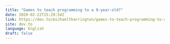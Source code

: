 ```yaml
---
title: "Games to teach programming to a 9-year-old?"
date: 2020-02-22T15:29:54Z
link: https://dev.to/michaeltharrington/games-to-teach-programming-to-a-9-year-old-5pb?utm_medium=RSS&utm_source=news.12bit.vn
site: dev.to
language: English
draft: false
---
```

